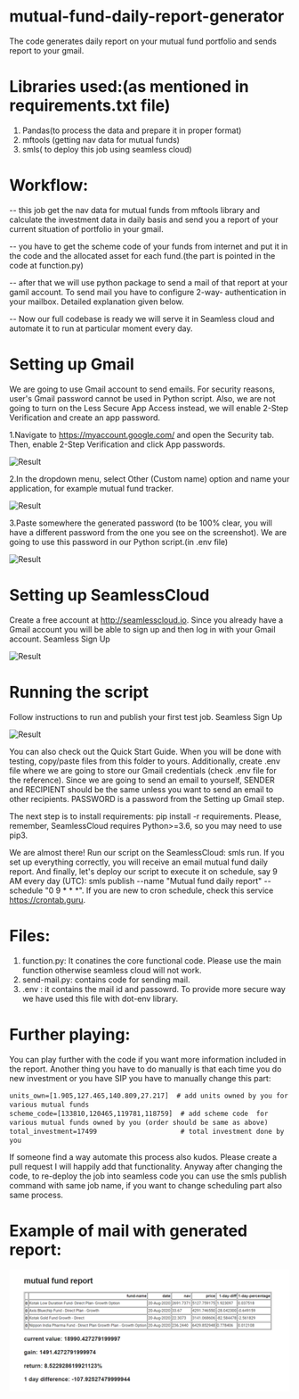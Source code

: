 # mutual-fund-daily-report-generator
The code generates daily report on your mutual fund portfolio and sends  report to your gmail.



# Libraries used:(as mentioned in requirements.txt file)

1. Pandas(to process the data and prepare it in proper format)
2. mftools (getting nav data for mutual funds)
3. smls( to deploy this job using seamless cloud)

# Workflow:

-- this job get the nav data for mutual funds from mftools library and calculate the investment data in daily basis and send you a report of your current situation of portfolio in your gmail.

-- you have to get the scheme code of your funds from internet and put it in the code and the allocated asset for each fund.(the part is pointed in the code at function.py)

-- after that we will use python package to send a mail of that report at your gamil account. To send mail you have to configure 2-way- authentication in your mailbox. Detailed explanation given below.

-- Now our full codebase is ready we will serve it in Seamless cloud and automate it to run at particular moment every day.


# Setting up Gmail
We are going to use Gmail account to send emails. For security reasons, user's Gmail password cannot be used in Python script. Also, we are not going to turn on the Less Secure App Access instead, we will enable 2-Step Verification and create an app password.

1.Navigate to https://myaccount.google.com/ and open the Security tab. Then, enable 2-Step Verification and click App passwords.

![Result](https://github.com/seamless-io/templates/blob/master/images/send_daily_email_yfinance/myaccount.png)

2.In the dropdown menu, select Other (Custom name) option and name your application, for example mutual fund tracker.

![Result](https://github.com/seamless-io/templates/blob/master/images/send_daily_email_yfinance/apps.png)

3.Paste somewhere the generated password (to be 100% clear, you will have a different password from the one you see on the screenshot). We are going to use this password in our Python script.(in .env file)

![Result](https://github.com/seamless-io/templates/blob/master/images/send_daily_email_yfinance/password.png)

# Setting up SeamlessCloud
Create a free account at http://seamlesscloud.io. Since you already have a Gmail account you will be able to sign up and then log in with your Gmail account.
Seamless Sign Up

![Result](https://github.com/seamless-io/templates/blob/master/images/smls-signup.png)

# Running the script
Follow instructions to run and publish your first test job. Seamless Sign Up

![Result](https://github.com/seamless-io/templates/blob/master/images/seamless_no_jobs_screen.png)

You can also check out the Quick Start Guide. When you will be done with testing, copy/paste files from this folder to yours. Additionally, create .env file where we are going to store our Gmail credentials (check .env file for the reference). Since we are going to send an email to yourself, SENDER and RECIPIENT should be the same unless you want to send an email to other recipients. PASSWORD is a password from the Setting up Gmail step.

The next step is to install requirements: pip install -r requirements. Please, remember, SeamlessCloud requires Python>=3.6, so you may need to use pip3.

We are almost there! Run our script on the SeamlessCloud: smls run. If you set up everything correctly, you will receive an email mutual fund daily report. And finally, let's deploy our script to execute it on schedule, say 9 AM every day (UTC): smls publish --name "Mutual fund daily report" --schedule "0 9 * * *". If you are new to cron schedule, check this service https://crontab.guru.

# Files:

1. function.py: It conatines the core functional code. Please use the main function otherwise seamless cloud will not work.
2. send-mail.py: contains code for sending mail.
3. .env : it contains the mail id and passowrd. To provide more secure way we have used this file with dot-env library.


# Further playing:

You can play further with the code if you want more information included in the report. Another thing you have to do manually is that each time you do new investment or you have SIP you have to manually change this part:

    units_own=[1.905,127.465,140.809,27.217]  # add units owned by you for various mutual funds
    scheme_code=[133810,120465,119781,118759]  # add scheme code  for various mutual funds owned by you (order should be same as above)
    total_investment=17499                     # total investment done by you

If someone find a way automate this process also kudos. Please create a pull request I will happily add that functionality. Anyway after changing the code, to re-deploy the job into seamless code you can use the smls publish command with same job name, if you want to change scheduling part also same process.

# Example of mail with generated report:

![Result](https://github.com/Escanor1996/mutual-fund-daily-report-generator/blob/master/mail-report.PNG)




